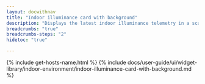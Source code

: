 ```yaml
---
layout: docwithnav
title: "Indoor illuminance card with background"
description: "Displays the latest indoor illuminance telemetry in a scalable rectangle card with the background image."
breadcrumbs: "true"
breadcrumbs-steps: "2"
hidetoc: "true"

---
```

{% include get-hosts-name.html %}
{% include docs/user-guide/ui/widget-library/indoor-environment/indoor-illuminance-card-with-background.md %}
